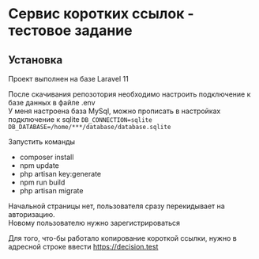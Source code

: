 <h1>Сервис коротких ссылок - тестовое задание</h1>

<h2> Установка </h2>  
Проект выполнен на базе Laravel 11 <br>
<p>После скачивания репозотория необходимо настроить подключение к базе данных в файле .env
<br> У меня настроена база MySql, можно прописать в настройках подключение к sqlite
<code>DB_CONNECTION=sqlite
DB_DATABASE=/home/***/database/database.sqlite </code>
</p>
Запустить команды 
<ul>
    <li>composer install</li>
    <li>npm update</li>
    <li>php artisan key:generate</li>
    <li>npm run build</li>
    <li>php artisan migrate </li>
</ul>

Начальной страницы нет, пользователя сразу перекидывает на авторизацию.
<br>
Новому пользователю нужно зарегистрироваться

Для того, что-бы работало копирование короткой ссылки, нужно в адресной строке ввести https://decision.test  